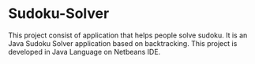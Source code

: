 # Sudoku-Solver
This project consist of application that helps people solve sudoku. It is an Java Sudoku Solver application based on backtracking. This project is developed in Java Language on Netbeans IDE.

